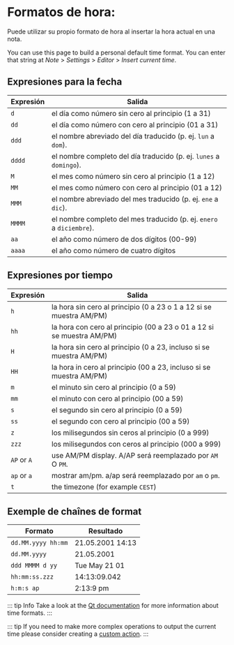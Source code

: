 # Formatos de hora:

Puede utilizar su propio formato de hora al insertar la hora actual en una nota.

You can use this page to build a personal default time format. You can enter that string at _Note_ > _Settings_ > _Editor_ > _Insert current time_.

## Expresiones para la fecha

| Expresión | Salida                                                               |
| --------- | -------------------------------------------------------------------- |
| `d`       | el día como número sin cero al principio (1 a 31)                    |
| `dd`      | el día como número con cero al principio (01 a 31)                   |
| `ddd`     | el nombre abreviado del día traducido (p. ej. `lun` a `dom`).        |
| `dddd`    | el nombre completo del día traducido (p. ej. `lunes` a `domingo`).   |
| `M`       | el mes como número sin cero al principio (1 a 12)                    |
| `MM`      | el mes como número con cero al principio (01 a 12)                   |
| `MMM`     | el nombre abreviado del mes traducido (p. ej. `ene` a `dic`).        |
| `MMMM`    | el nombre completo del mes traducido (p. ej. `enero` a `diciembre`). |
| `aa`      | el año como número de dos dígitos (00-99)                            |
| `aaaa`    | el año como número de cuatro dígitos                                 |

## Expresiones por tiempo

| Expresión   | Salida                                                                |
| ----------- | --------------------------------------------------------------------- |
| `h`         | la hora sin cero al principio (0 a 23 o 1 a 12 si se muestra AM/PM)   |
| `hh`        | la hora con cero al principio (00 a 23 o 01 a 12 si se muestra AM/PM) |
| `H`         | la hora sin cero al principio (0 a 23, incluso si se muestra AM/PM)   |
| `HH`        | la hora in cero al principio (00 a 23, incluso si se muestra AM/PM)   |
| `m`         | el minuto sin cero al principio (0 a 59)                              |
| `mm`        | el minuto con cero al principio (00 a 59)                             |
| `s`         | el segundo sin cero al principio (0 a 59)                             |
| `ss`        | el segundo con cero al principio (00 a 59)                            |
| `z`         | los milisegundos sin ceros al principio (0 a 999)                     |
| `zzz`       | los milisegundos con ceros al principio (000 a 999)                   |
| `AP` or `A` | use AM/PM display. A/AP será reemplazado por `AM` O `PM`.             |
| `ap` or `a` | mostrar am/pm. a/ap será reemplazado por `am` o `pm`.                 |
| `t`         | the timezone (for example `CEST`)                                     |

## Exemple de chaînes de format

| Formato            | Resultado        |
| ------------------ | ---------------- |
| `dd.MM.yyyy hh:mm` | 21.05.2001 14:13 |
| `dd.MM.yyyy`       | 21.05.2001       |
| `ddd MMMM d yy`    | Tue May 21 01    |
| `hh:mm:ss.zzz`     | 14:13:09.042     |
| `h:m:s ap`         | 2:13:9 pm        |

::: tip Info
Take a look at the [Qt documentation](http://doc.qt.io/qt-5/qdatetime.html#toString) for more information about time formats.
:::

::: tip
If you need to make more complex operations to output the current time please consider creating a [custom action](../scripting/methods-and-objects.md#registering-a-custom-action).
:::
